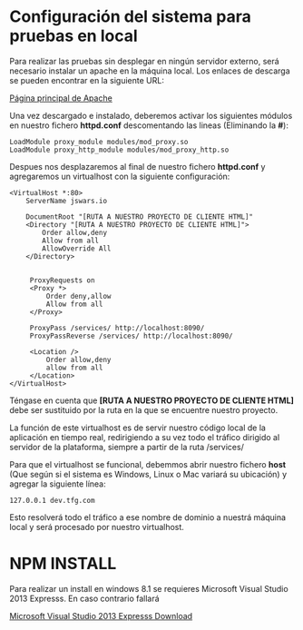 Configuración del sistema para pruebas en local
==============================================
Para realizar las pruebas sin desplegar en ningún servidor externo, será necesario instalar un apache en la máquina local.
Los enlaces de descarga se pueden encontrar en la siguiente URL:

[Página principal de Apache](http://httpd.apache.org/)

Una vez descargado e instalado, deberemos activar los siguientes módulos en nuestro fichero __httpd.conf__ descomentando las lineas (Eliminando la __#__):

    LoadModule proxy_module modules/mod_proxy.so
    LoadModule proxy_http_module modules/mod_proxy_http.so

Despues nos desplazaremos al final de nuestro fichero __httpd.conf__ y agregaremos un virtualhost con la siguiente configuración:


    <VirtualHost *:80>
        ServerName jswars.io

        DocumentRoot "[RUTA A NUESTRO PROYECTO DE CLIENTE HTML]"
        <Directory "[RUTA A NUESTRO PROYECTO DE CLIENTE HTML]">
            Order allow,deny
            Allow from all
            AllowOverride All
        </Directory>


         ProxyRequests on
         <Proxy *>
             Order deny,allow
             Allow from all
         </Proxy>

         ProxyPass /services/ http://localhost:8090/
         ProxyPassReverse /services/ http://localhost:8090/

         <Location />
             Order allow,deny
             allow from all
         </Location>
    </VirtualHost>

Téngase en cuenta que __[RUTA A NUESTRO PROYECTO DE CLIENTE HTML]__ debe ser sustituido por la ruta en la que se encuentre nuestro proyecto.

La función de este virtualhost es de servir nuestro código local de la aplicación en tiempo real, redirigiendo a su vez
todo el tráfico dirigido al servidor de la plataforma, siempre a partir de la ruta /services/

Para que el virtualhost se funcional, debemmos abrir nuestro fichero __host__ (Que según si el sistema es Windows, Linux
o Mac variará su ubicación) y agregar la siguiente línea:

    127.0.0.1 dev.tfg.com

Esto resolverá todo el tráfico a ese nombre de dominio a nuestrá máquina local y será procesado por nuestro virtualhost.

NPM INSTALL
===========
Para realizar un install en windows 8.1 se requieres Microsoft Visual Studio 2013 Expresss. En caso contrario fallará

[Microsoft Visual Studio 2013 Expresss Download](http://go.microsoft.com/?linkid=9832280&clcid=0x409)


